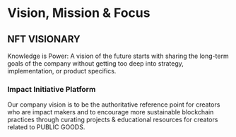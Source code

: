 # Vision, Mission & Focus

## NFT VISIONARY
Knowledge is Power: A vision of the future starts with sharing the long-term goals of the company without getting too deep into strategy, implementation, or product specifics.

### Impact Initiative Platform
Our company vision is to be the authoritative reference point for creators who are impact makers and to encourage more sustainable blockchain practices through curating projects & educational resources for creators related to PUBLIC GOODS.

